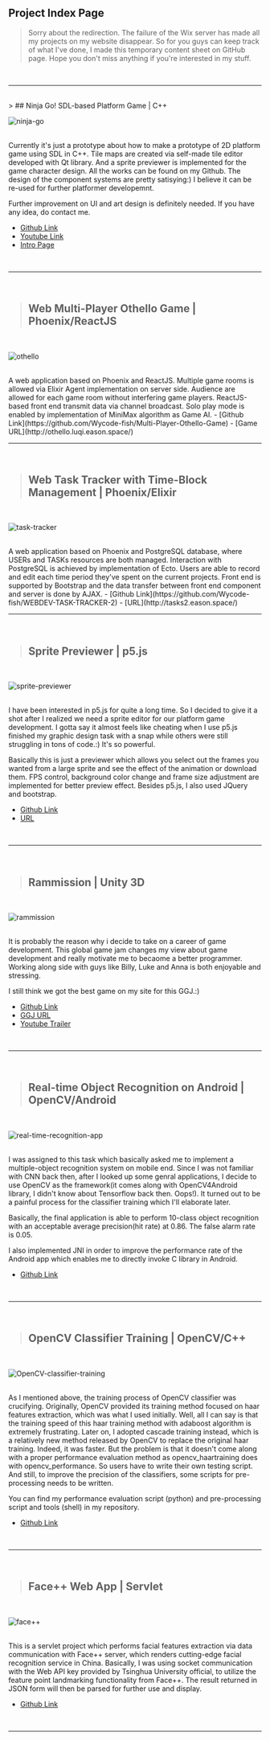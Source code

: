 ## Project Index Page


> Sorry about the redirection. The failure of the Wix server has made all my projects on my website disappear. So for you guys can keep track of what I've done, I made this temporary content sheet on GitHub page. Hope you don't miss anything if you're interested in my stuff.

<br />

------

<br />
> ## Ninja Go! SDL-based Platform Game | C++

<br />

![ninja-go](/images/mainmenu.png)

<br />
Currently it's just a prototype about how to make a prototype of 2D platform game using SDL in C++. Tile maps are created via self-made tile editor developed with Qt library. And a sprite previewer is implemented for the game character design. All the works can be found on my Github. The design of the component systems are pretty satisying:) I believe it can be re-used for further platformer developemnt.

Further improvement on UI and art design is definitely needed. If you have any idea, do contact me.
- [Github Link](https://github.com/Wycode-fish/Popeye-Platform-Game-SDL2) 
- [Youtube Link](https://www.youtube.com/watch?v=91dlGMSSYlQ)
- [Intro Page](https://www.games.eason.space/ninja-go)


<br />

------

<br />


> ## Web Multi-Player Othello Game | Phoenix/ReactJS

<br />

![othello](/images/othello.png)

<br />
A web application based on Phoenix and ReactJS. Multiple game rooms is allowed via Elixir Agent implementation on server side. Audience are allowed for each game room without interfering game players.
ReactJS-based front end transmit data via channel broadcast. 
Solo play mode is enabled by implementation of MiniMax algorithm as Game AI.
- [Github Link](https://github.com/Wycode-fish/Multi-Player-Othello-Game) 
- [Game URL](http://othello.luqi.eason.space/)



<br />

------

<br />



> ## Web Task Tracker with Time-Block Management | Phoenix/Elixir

<br />

![task-tracker](/images/task-tracker.png)

<br />
A web application based on Phoenix and PostgreSQL database, where USERs and TASKs resources are both managed. Interaction with PostgreSQL is achieved by implementation of Ecto. Users are able to record and edit each time period they've spent on the current projects.
Front end is supported by Bootstrap and the data transfer between front end component and server is done by AJAX.
- [Github Link](https://github.com/Wycode-fish/WEBDEV-TASK-TRACKER-2) 
- [URL](http://tasks2.eason.space/)


<br />

------

<br />



> ## Sprite Previewer | p5.js

<br />

![sprite-previewer](/images/sprite-previewer.png)

<br />
I have been interested in p5.js for quite a long time. So I decided to give it a shot after I realized we need a sprite editor for our platform game development. I gotta say it almost feels like cheating when I use p5.js finished my graphic design task with a snap while others were still struggling in tons of code.:) It's so powerful.

Basically this is just a previewer which allows you select out the frames you wanted from a large sprite and see the effect of the animation or download them. FPS control, background color change and frame size adjustment are implemented for better preview effect. 
Besides p5.js, I also used JQuery and bootstrap.
- [Github Link](https://github.com/Wycode-fish/Sprite-Previewer) 
- [URL](http://sprite.eason.space/)



<br />

------

<br />


> ## Rammission | Unity 3D

<br />

![rammission](/images/rammission.png)

<br />
It is probably the reason why i decide to take on a career of game development. This global game jam changes my view about game development and really motivate me to becaome a better programmer. Working along side with guys like Billy, Luke and Anna is both enjoyable and stressing. 

I still think we got the best game on my site for this GGJ.:)
- [Github Link](https://github.com/heyx3/Rammission) 
- [GGJ URL](https://globalgamejam.org/2018/games/rammission) 
- [Youtube Trailer](https://www.youtube.com/watch?v=eNMZHBhoarg&feature=youtu.be)



<br />

------

<br />



> ## Real-time Object Recognition on Android | OpenCV/Android

<br />

![real-time-recognition-app](/images/android2.png)

<br />
I was assigned to this task which basically asked me to implement a multiple-object recognition system on mobile end. Since I was not familiar with CNN back then, after I looked up some genral applications, I decide to use OpenCV as the framework(it comes along with OpenCV4Android library, I didn't know about Tensorflow back then. Oops!). It turned out to be a painful process for the classifier training which I'll elaborate later. 

Basically, the final application is able to perform 10-class object recognition with an acceptable average precision(hit rate) at 0.86. The false alarm rate is 0.05.

I also implemented JNI in order to improve the performance rate of the Android app which enables me to directly invoke C library in Android.
- [Github Link](https://github.com/Wycode-fish/Real-time-Object-Recognition-on-Android)


<br />

------

<br />



> ## OpenCV Classifier Training | OpenCV/C++

<br />

![OpenCV-classifier-training](/images/opencv.png)

<br />
As I mentioned above, the training process of OpenCV classifier was crucifying. Originally, OpenCV provided its training method focused on haar features extraction, which was what I used initially. Well, all I can say is that the training speed of this haar training method with adaboost algorithm is  extremely frustrating. Later on, I adopted cascade training instead, which is a relatively new method released by OpenCV to replace the original haar training. Indeed, it was faster. But the problem is that it doesn't come along with a proper performance evaluation method as opencv_haartraining does with opencv_performance. So users have to write their own testing script. And still, to improve the precision of the classifiers, some scripts for pre-processing needs to be written.

You can find my performance evaluation script (python) and pre-processing script and tools (shell) in my repository.
- [Github Link](https://github.com/Wycode-fish/OpenCV-Classifier-Training)



<br />

------

<br />


> ## Face++ Web App | Servlet

<br />

![face++](/images/face++.png)

<br />
This is a servlet project which performs facial features extraction via data communication with Face++ server, which renders cutting-edge facial recognition service in China. Basically, I was using socket communication with the Web API key provided by Tsinghua University official, to utilize the feature point landmarking functionality from Face++. The result returned in JSON form will then be parsed for further use and display.

- [Github Link](https://github.com/Wycode-fish/Face-WebApp)



<br />

------

<br />

